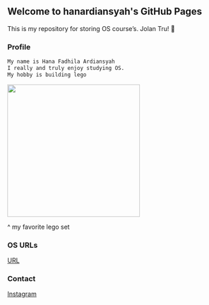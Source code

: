 ## Welcome to hanardiansyah's GitHub Pages
This is my repository for storing OS course’s.
Jolan Tru! 🙏

### Profile
```markdown
My name is Hana Fadhila Ardiansyah
I really and truly enjoy studying OS. 
My hobby is building lego
```

<img src = "https://vignette.wikia.nocookie.net/princeofpersia/images/7/74/LEO_Prince_of_Persia_-_Battle_of_Almut_%282%29.jpg/revision/latest?cb=20140704023920&path-prefix=en" width = "300">

^ my favorite lego set

### OS URLs
[URL](URLs/)

### Contact
[Instagram](https://instagram.com/hanardiansyah)
